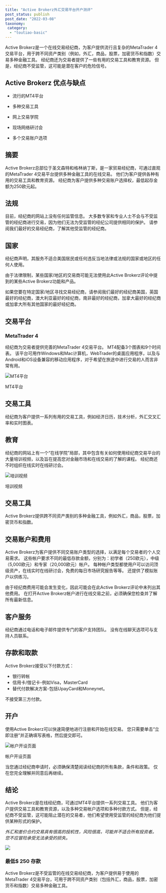 ```yaml
---
title: "Active Brokerz外汇交易平台开户测评"
post_status: publish
post_date: "2022-03-08"
taxonomy:
 category: 
  - "toutiao-basic"
---
```


Active Brokerz是一个在线交易经纪商，为客户提供流行且复杂的MetaTrader 4交易平台，用于跨不同资产类别（例如，外汇，商品，股票，加密货币和指数）交易多种金融工具。 经纪商还为交易者提供了一些有用的交易工具和教育资源。 但是，经纪商不受监管，这可能是潜在客户的危险信号。

## Active Brokerz 优点与缺点

- 流行的MT4平台

- 多种交易工具

- 网上交易学院

- 现场网络研讨会

- 多个交易账户选项


## 摘要

Active Brokerz总部位于圣文森特和格林纳丁斯，是一家贸易经纪商，可通过直观的MetaTrader 4交易平台提供多种金融工具的在线交易。 他们为客户提供各种有用的交易工具和教育资源。 经纪商为客户提供多种交易账户选择权，最低起存金额为250欧元起。

## 法规

目前，经纪商的网站上没有任何监管信息。 大多数专家和专业人士不会与不受监管的经纪商进行交易，因为他们无法为受监管的经纪公司提供相同的保护。 请参阅我们最好的交易经纪商，了解其他受监管的经纪商。

## 国家

经纪商声明，其服务不适合美国居民或任何违反当地法律或法规的国家或地区的任何人使用。

由于法律限制，某些国家/地区的交易商可能无法使用此Active Brokerz评论中提到的某些Active Brokerz功能和产品。

如果您要在特定国家/地区寻找交易经纪商，请参阅我们最好的经纪商美国，英国最好的经纪商，澳大利亚最好的经纪商，南非最好的经纪商，加拿大最好的经纪商或加拿大所有其他国家的最好经纪商。

## 交易平台

### **MetaTrader 4**

经纪商为交易者提供完善的MetaTrader 4交易平台。 MT4配备3个图表和9个时间表。 该平台可用作Windows和Mac计算机，WebTrader的桌面应用程序，以及与Android和iOS设备兼容的移动应用程序，对于希望在旅途中进行交易的人而言非常有用。

![MT4平台](https://cdn.fendou.la/funstoutiao/2020/11/Active-Brokerz-Review-MT4-Platform.jpg "MT4平台")

MT4平台

## 交易工具

经纪商为客户提供一系列有用的交易工具，例如经济日历，技术分析，外汇交叉汇率和实时图表。

## 教育

经纪商的网站上有一个“在线学院”局部，其中包含有关如何使用经纪商交易平台的大量培训视频，以及旨在提高您对金融市场和在线交易的了解的课程。 经纪商还不时组织在线实时在线研讨会。

![培训视频](https://cdn.fendou.la/funstoutiao/2020/11/Active-Brokerz-Review-Training-Videos-.jpg "培训视频")

培训视频

## 交易工具

Active Brokerz提供跨不同资产类别的多种金融工具，例如外汇，商品，股票，加密货币和指数。

## 交易账户和费用

Active Brokerz为客户提供不同交易账户类型的选择，以满足每个交易者的个人交易需求。 这些帐户要求不同的最低存款金额，分别为：初学者（250欧元），中级（5,000欧元）和专家（20,000欧元）帐户。 每种帐户类型都使用户可以访问顶级资产，在线实时在线研讨会，免费的每日市场研究报告等等。 还提供了模拟账户以供练习。

由于经纪商费用可能会发生变化，因此可能会在此Active Brokerz评论中未列出其他费用。 在打开Active Brokerz帐户进行在线交易之前，必须确保您检查并了解所有最新信息。

## 客户服务

经纪商通过电话和电子邮件提供专门的客户支持团队。 没有在线聊天选项可与支持人员联系。

## 存款和取款

Active Brokerz接受以下付款方式：

- 银行转帐
- 信用卡/借记卡-例如Visa，MasterCard
- 替代付款解决方案-包括UpayCard和Moneynet。

不接受第三方付款。

## 开户

使用Active Brokerz可以快速简便地进行注册和开始在线交易。 您只需要单击“立即注册”并正确填写表格，然后提交即可。

![帐户开设页面](https://cdn.fendou.la/funstoutiao/2020/11/Active-Brokerz-Review-Account-Opening-Page-540x1024.jpg "帐户开设页面")

帐户开设页面

当您通过经纪商申请时，必须确保清楚阅读经纪商的所有条款，条件和政策。 仅在您完全理解并同意后再继续。

## 结论

Active Brokerz是在线经纪商，可通过MT4平台提供一系列交易工具。 他们为客户提供交易工具和教育资源，以及多种交易帐户选项和多种付款方式。 但是，经纪商不受监管，这可能阻止潜在的交易者，他们希望使用受监管的经纪商为他们提供某种形式的保护。

_外汇和差价合约交易具有很高的投机性，风险很高，可能并不适合所有投资者。 您不应冒险承受无法承受的损失。_

![](https://cdn.fendou.la/funstoutiao/2020/11/Active-Brokerz-Logo.png)

### 最低$ 250 存款

Active Brokerz是不受监管的在线交易经纪商，为客户提供易于使用的MetaTrader 4交易平台，可用于跨不同资产类别（包括外汇，商品，股票，加密货币和指数）交易多种金融工具。
